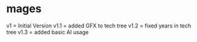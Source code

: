 # mages

v1 = Initial Version
v1.1 = added GFX to tech tree
v1.2 = fixed years in tech tree
v1.3 = added basic AI usage









